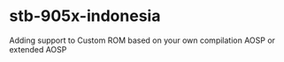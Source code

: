 # stb-905x-indonesia
Adding support to Custom ROM based on your own compilation AOSP or extended AOSP
